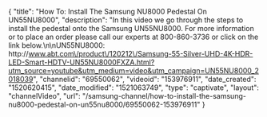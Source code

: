 {
    "title": "How To: Install The Samsung NU8000 Pedestal On UN55NU8000",
    "description": "In this video we go through the steps to install the pedestal onto the Samsung UN55NU8000.  For more information or to place an order please call our experts at 800-860-3736 or click on the link below.\n\nUN55NU8000: http:\/\/www.abt.com\/product\/120212\/Samsung-55-Silver-UHD-4K-HDR-LED-Smart-HDTV-UN55NU8000FXZA.html?utm_source=youtube&utm_medium=video&utm_campaign=UN55NU8000_2018039",
    "channelid": "69550062",
    "videoid": "153976911",
    "date_created": "1520620415",
    "date_modified": "1521063749",
    "type": "captivate",
    "layout": "channelVideo",
    "url": "\/samsung-channel\/how-to-install-the-samsung-nu8000-pedestal-on-un55nu8000\/69550062-153976911"
}